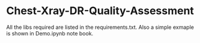 # Chest-Xray-DR-Quality-Assessment

All the libs required are listed in the requirements.txt. Also a simple exmaple is shown in Demo.ipynb note book.
